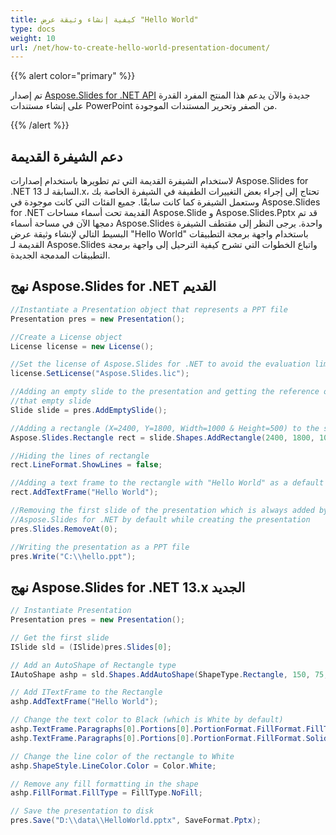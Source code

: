 ```yaml
---
title: كيفية إنشاء وثيقة عرض "Hello World"
type: docs
weight: 10
url: /net/how-to-create-hello-world-presentation-document/
---
```


{{% alert color="primary" %}} 

تم إصدار [Aspose.Slides for .NET API](/slides/net/) جديدة والآن يدعم هذا المنتج المفرد القدرة على إنشاء مستندات PowerPoint من الصفر وتحرير المستندات الموجودة.

{{% /alert %}} 
## **دعم الشيفرة القديمة**
لاستخدام الشيفرة القديمة التي تم تطويرها باستخدام إصدارات Aspose.Slides for .NET السابقة لـ 13.x، تحتاج إلى إجراء بعض التغييرات الطفيفة في الشيفرة الخاصة بك وستعمل الشيفرة كما كانت سابقًا. جميع الفئات التي كانت موجودة في Aspose.Slides for .NET القديمة تحت أسماء مساحات Aspose.Slide و Aspose.Slides.Pptx قد تم دمجها الآن في مساحة أسماء Aspose.Slides واحدة. يرجى النظر إلى مقتطف الشيفرة البسيط التالي لإنشاء وثيقة عرض "Hello World" باستخدام واجهة برمجة التطبيقات القديمة لـ Aspose.Slides واتباع الخطوات التي تشرح كيفية الترحيل إلى واجهة برمجة التطبيقات المدمجة الجديدة.
## **نهج Aspose.Slides for .NET القديم**
```c#
//Instantiate a Presentation object that represents a PPT file
Presentation pres = new Presentation();

//Create a License object
License license = new License();

//Set the license of Aspose.Slides for .NET to avoid the evaluation limitations
license.SetLicense("Aspose.Slides.lic");

//Adding an empty slide to the presentation and getting the reference of
//that empty slide
Slide slide = pres.AddEmptySlide();

//Adding a rectangle (X=2400, Y=1800, Width=1000 & Height=500) to the slide
Aspose.Slides.Rectangle rect = slide.Shapes.AddRectangle(2400, 1800, 1000, 500);

//Hiding the lines of rectangle
rect.LineFormat.ShowLines = false;

//Adding a text frame to the rectangle with "Hello World" as a default text
rect.AddTextFrame("Hello World");

//Removing the first slide of the presentation which is always added by
//Aspose.Slides for .NET by default while creating the presentation
pres.Slides.RemoveAt(0);

//Writing the presentation as a PPT file
pres.Write("C:\\hello.ppt");
```



## **نهج Aspose.Slides for .NET 13.x الجديد**
```c#
// Instantiate Presentation
Presentation pres = new Presentation();

// Get the first slide
ISlide sld = (ISlide)pres.Slides[0];

// Add an AutoShape of Rectangle type
IAutoShape ashp = sld.Shapes.AddAutoShape(ShapeType.Rectangle, 150, 75, 150, 50);

// Add ITextFrame to the Rectangle
ashp.AddTextFrame("Hello World");

// Change the text color to Black (which is White by default)
ashp.TextFrame.Paragraphs[0].Portions[0].PortionFormat.FillFormat.FillType = FillType.Solid;
ashp.TextFrame.Paragraphs[0].Portions[0].PortionFormat.FillFormat.SolidFillColor.Color = Color.Black;

// Change the line color of the rectangle to White
ashp.ShapeStyle.LineColor.Color = Color.White;

// Remove any fill formatting in the shape
ashp.FillFormat.FillType = FillType.NoFill;

// Save the presentation to disk
pres.Save("D:\\data\\HelloWorld.pptx", SaveFormat.Pptx);
```